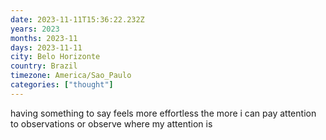 ```yaml
---
date: 2023-11-11T15:36:22.232Z
years: 2023
months: 2023-11
days: 2023-11-11
city: Belo Horizonte
country: Brazil
timezone: America/Sao_Paulo
categories: ["thought"]
---
```

having something to say feels more effortless the more i can pay attention to observations or observe where my attention is
